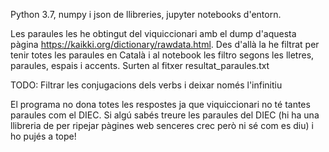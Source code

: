 Python 3.7, numpy i json de llibreries, jupyter notebooks d'entorn.

Les paraules les he obtingut del viquiccionari amb el dump d'aquesta pàgina https://kaikki.org/dictionary/rawdata.html. Des d'allà la he filtrat per tenir totes les paraules en Català i al notebook les filtro segons les lletres, paraules, espais i accents. Surten al fitxer resultat_paraules.txt

TODO: Filtrar les conjugacions dels verbs i deixar només l'infinitiu

El programa no dona totes les respostes ja que viquiccionari no té tantes paraules com el DIEC. Si algú sabés treure les paraules del DIEC (hi ha una llibreria de per ripejar pàgines web senceres crec però ni sé com es diu) i ho pujés a tope!
